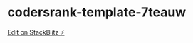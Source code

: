# codersrank-template-7teauw

[Edit on StackBlitz ⚡️](https://stackblitz.com/edit/codersrank-template-7teauw)